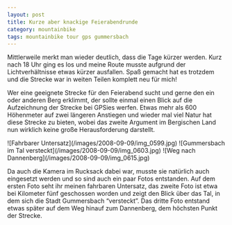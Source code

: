 ```yaml
---
layout: post
title: Kurze aber knackige Feierabendrunde
category: mountainbike
tags: mountainbike tour gps gummersbach
---
```


Mittlerweile merkt man wieder deutlich, dass die Tage kürzer werden. Kurz nach 18 Uhr ging es los und meine Route musste aufgrund der Lichtverhältnisse etwas kürzer ausfallen. Spaß gemacht hat es trotzdem und die Strecke war in weiten Teilen komplett neu für mich!

Wer eine geeignete Strecke für den Feierabend sucht und gerne den ein oder anderen Berg erklimmt, der sollte einmal einen Blick auf die Aufzeichnung der Strecke bei GPSies werfen. Etwas mehr als 600 Höhenmeter auf zwei längeren Anstiegen und wieder mal viel Natur hat diese Strecke zu bieten, wobei das zweite Argument im Bergischen Land nun wirklich keine große Herausforderung darstellt.

<div class="gallery" markdown="1">
![Fahrbarer Untersatz](/images/2008-09-09/img_0599.jpg)
![Gummersbach im Tal versteckt](/images/2008-09-09/img_0603.jpg)
![Weg nach Dannenberg](/images/2008-09-09/img_0615.jpg)
</div>

Da auch die Kamera im Rucksack dabei war, musste sie natürlich auch eingesetzt werden und so sind auch ein paar Fotos entstanden. Auf dem ersten Foto seht ihr meinen fahrbaren Untersatz, das zweite Foto ist etwa bei Kilometer fünf geschossen worden und zeigt den Blick über das Tal, in dem sich die Stadt Gummersbach “versteckt”. Das dritte Foto entstand etwas später auf dem Weg hinauf zum Dannenberg, dem höchsten Punkt der Strecke.
